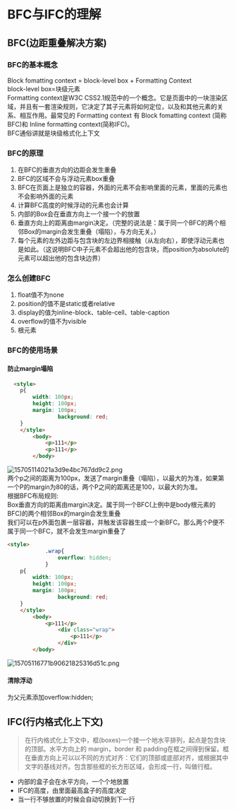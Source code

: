 # BFC与IFC的理解

## BFC(边距重叠解决方案)

### BFC的基本概念
Block fomatting context = block-level box + Formatting Context  
block-level box=块级元素  
Formatting context是W3C CSS2.1规范中的一个概念。它是页面中的一块渲染区域，并且有一套渲染规则，它决定了其子元素将如何定位，以及和其他元素的关系、相互作用。最常见的 Formatting context 有 Block fomatting context (简称BFC)和 Inline formatting context(简称IFC)。  
BFC通俗讲就是块级格式化上下文

### BFC的原理
1. 在BFC的垂直方向的边距会发生重叠
2. BFC的区域不会与浮动元素box重叠
3. BFC在页面上是独立的容器，外面的元素不会影响里面的元素，里面的元素也不会影响外面的元素
4. 计算BFC高度的时候浮动的元素也会计算
5. 内部的Box会在垂直方向上一个接一个的放置
6. 垂直方向上的距离由margin决定。（完整的说法是：属于同一个BFC的两个相邻Box的margin会发生重叠（塌陷），与方向无关。）
7. 每个元素的左外边距与包含块的左边界相接触（从左向右），即使浮动元素也是如此。（这说明BFC中子元素不会超出他的包含块，而position为absolute的元素可以超出他的包含块边界）

### 怎么创建BFC
1. float值不为none
2. position的值不是static或者relative
3. display的值为inline-block、table-cell、table-caption
4. overflow的值不为visible
5. 根元素
### BFC的使用场景
#### 防止margin塌陷
```html
  <style>
    p{
        width: 100px;
        height: 100px;
        margin: 100px;
				background: red;
    }
    </style>
		<body>
		    <p>111</p>
		    <p>111</p>
		</body>
``` 
![15705114021a3d9e4bc767dd9c2.png](https://www.kanjiantu.com/images/2019/10/08/15705114021a3d9e4bc767dd9c2.png)  
两个p之间的距离为100px，发送了margin重叠（塌陷），以最大的为准，如果第一个P的margin为80的话，两个P之间的距离还是100，以最大的为准。  
根据BFC布局规则:  
Box垂直方向的距离由margin决定。属于同一个BFC(上例中是body根元素的BFC)的两个相邻Box的margin会发生重叠  
我们可以在p外面包裹一层容器，并触发该容器生成一个新BFC。那么两个P便不属于同一个BFC，就不会发生margin重叠了  
```html
<style>
			.wrap{
				overflow: hidden;
			}
    p{
        width: 100px;
        height: 100px;
        margin: 100px;
				background: red;
    }
    </style>
		<body>
		    <p>111</p>
				<div class="wrap">
					<p>111</p>
				</div>
		</body>
```  
![15705116771b90621825316d51c.png](https://www.kanjiantu.com/images/2019/10/08/15705116771b90621825316d51c.png)  

#### 清除浮动
为父元素添加overflow:hidden;

## IFC(行内格式化上下文)  
> 在行内格式化上下文中，框(boxes)一个接一个地水平排列，起点是包含块的顶部。水平方向上的 margin，border 和 padding在框之间得到保留。框在垂直方向上可以以不同的方式对齐：它们的顶部或底部对齐，或根据其中文字的基线对齐。包含那些框的长方形区域，会形成一行，叫做行框。  
+ 内部的盒子会在水平方向，一个个地放置
+ IFC的高度，由里面最高盒子的高度决定
+ 当一行不够放置的时候会自动切换到下一行